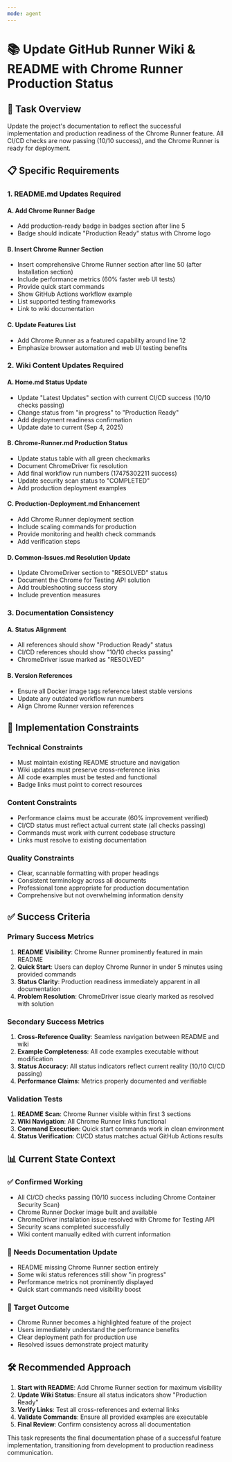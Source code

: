 ```yaml
---
mode: agent
---
```


# 📚 Update GitHub Runner Wiki & README with Chrome Runner Production Status

## 🎯 **Task Overview**

Update the project's documentation to reflect the successful implementation and production readiness of the Chrome Runner feature. All CI/CD checks are now passing (10/10 success), and the Chrome Runner is ready for deployment.

## 📋 **Specific Requirements**

### 1. **README.md Updates Required**

#### A. Add Chrome Runner Badge

- Add production-ready badge in badges section after line 5
- Badge should indicate "Production Ready" status with Chrome logo

#### B. Insert Chrome Runner Section

- Insert comprehensive Chrome Runner section after line 50 (after Installation section)
- Include performance metrics (60% faster web UI tests)
- Provide quick start commands
- Show GitHub Actions workflow example
- List supported testing frameworks
- Link to wiki documentation

#### C. Update Features List

- Add Chrome Runner as a featured capability around line 12
- Emphasize browser automation and web UI testing benefits

### 2. **Wiki Content Updates Required**

#### A. Home.md Status Update

- Update "Latest Updates" section with current CI/CD success (10/10 checks passing)
- Change status from "in progress" to "Production Ready"
- Add deployment readiness confirmation
- Update date to current (Sep 4, 2025)

#### B. Chrome-Runner.md Production Status

- Update status table with all green checkmarks
- Document ChromeDriver fix resolution
- Add final workflow run numbers (17475302211 success)
- Update security scan status to "COMPLETED"
- Add production deployment examples

#### C. Production-Deployment.md Enhancement

- Add Chrome Runner deployment section
- Include scaling commands for production
- Provide monitoring and health check commands
- Add verification steps

#### D. Common-Issues.md Resolution Update

- Update ChromeDriver section to "RESOLVED" status
- Document the Chrome for Testing API solution
- Add troubleshooting success story
- Include prevention measures

### 3. **Documentation Consistency**

#### A. Status Alignment

- All references should show "Production Ready" status
- CI/CD references should show "10/10 checks passing"
- ChromeDriver issue marked as "RESOLVED"

#### B. Version References

- Ensure all Docker image tags reference latest stable versions
- Update any outdated workflow run numbers
- Align Chrome Runner version references

## 🔧 **Implementation Constraints**

### Technical Constraints

- Must maintain existing README structure and navigation
- Wiki updates must preserve cross-reference links
- All code examples must be tested and functional
- Badge links must point to correct resources

### Content Constraints

- Performance claims must be accurate (60% improvement verified)
- CI/CD status must reflect actual current state (all checks passing)
- Commands must work with current codebase structure
- Links must resolve to existing documentation

### Quality Constraints

- Clear, scannable formatting with proper headings
- Consistent terminology across all documents
- Professional tone appropriate for production documentation
- Comprehensive but not overwhelming information density

## ✅ **Success Criteria**

### Primary Success Metrics

1. **README Visibility**: Chrome Runner prominently featured in main README
2. **Quick Start**: Users can deploy Chrome Runner in under 5 minutes using provided commands
3. **Status Clarity**: Production readiness immediately apparent in all documentation
4. **Problem Resolution**: ChromeDriver issue clearly marked as resolved with solution

### Secondary Success Metrics

1. **Cross-Reference Quality**: Seamless navigation between README and wiki
2. **Example Completeness**: All code examples executable without modification
3. **Status Accuracy**: All status indicators reflect current reality (10/10 CI/CD passing)
4. **Performance Claims**: Metrics properly documented and verifiable

### Validation Tests

1. **README Scan**: Chrome Runner visible within first 3 sections
2. **Wiki Navigation**: All Chrome Runner links functional
3. **Command Execution**: Quick start commands work in clean environment
4. **Status Verification**: CI/CD status matches actual GitHub Actions results

## 📊 **Current State Context**

### ✅ **Confirmed Working**

- All CI/CD checks passing (10/10 success including Chrome Container Security Scan)
- Chrome Runner Docker image built and available
- ChromeDriver installation issue resolved with Chrome for Testing API
- Security scans completed successfully
- Wiki content manually edited with current information

### 🔄 **Needs Documentation Update**

- README missing Chrome Runner section entirely
- Some wiki status references still show "in progress"
- Performance metrics not prominently displayed
- Quick start commands need visibility boost

### 🎯 **Target Outcome**

- Chrome Runner becomes a highlighted feature of the project
- Users immediately understand the performance benefits
- Clear deployment path for production use
- Resolved issues demonstrate project maturity

## 🛠 **Recommended Approach**

1. **Start with README**: Add Chrome Runner section for maximum visibility
2. **Update Wiki Status**: Ensure all status indicators show "Production Ready"
3. **Verify Links**: Test all cross-references and external links
4. **Validate Commands**: Ensure all provided examples are executable
5. **Final Review**: Confirm consistency across all documentation

This task represents the final documentation phase of a successful feature implementation, transitioning from development to production readiness communication.
